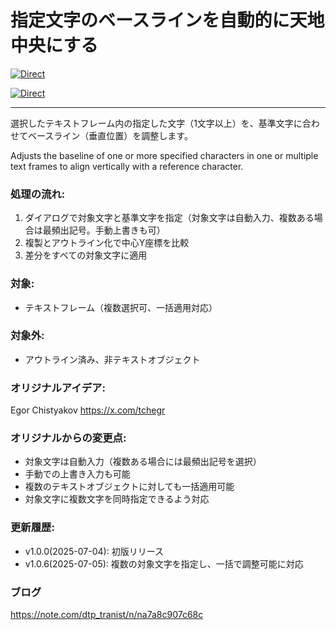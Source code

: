 # 指定文字のベースラインを自動的に天地中央にする

[![Direct](https://img.shields.io/badge/Direct%20Link-AdjustBaselineVerticalCenter.jsx-ffcc00.svg)](https://github.com/swwwitch/illustrator-scripts/blob/master/jsx/text/AdjustBaselineVerticalCenter.jsx)

[![Direct](https://img.shields.io/badge/Back%20to%20home-All%20scripts-cccccc.svg)](https://github.com/swwwitch/illustrator-scripts/blob/master/README.md)

---

選択したテキストフレーム内の指定した文字（1文字以上）を、基準文字に合わせてベースライン（垂直位置）を調整します。

Adjusts the baseline of one or more specified characters in one or multiple text frames to align vertically with a reference character.

### 処理の流れ:

1. ダイアログで対象文字と基準文字を指定（対象文字は自動入力、複数ある場合は最頻出記号。手動上書きも可）
2. 複製とアウトライン化で中心Y座標を比較
3. 差分をすべての対象文字に適用

### 対象:

- テキストフレーム（複数選択可、一括適用対応）

### 対象外:

- アウトライン済み、非テキストオブジェクト

### オリジナルアイデア:

Egor Chistyakov https://x.com/tchegr

### オリジナルからの変更点:

- 対象文字は自動入力（複数ある場合には最頻出記号を選択）
- 手動での上書き入力も可能
- 複数のテキストオブジェクトに対しても一括適用可能
- 対象文字に複数文字を同時指定できるよう対応

### 更新履歴:

- v1.0.0(2025-07-04): 初版リリース
- v1.0.6(2025-07-05): 複数の対象文字を指定し、一括で調整可能に対応

### ブログ

https://note.com/dtp_tranist/n/na7a8c907c68c
